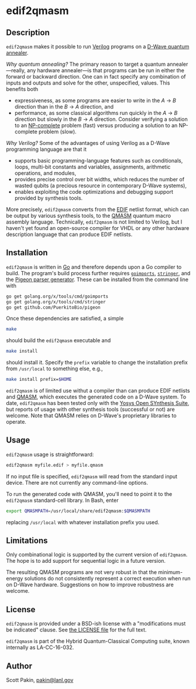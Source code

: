 edif2qmasm
==========

Description
-----------

`edif2qmasm` makes it possible to run [Verilog](https://en.wikipedia.org/wiki/Verilog) programs on a [D-Wave quantum annealer](http://www.dwavesys.com/).

*Why quantum annealing?*  The primary reason to target a quantum annealer—really, any hardware annealer—is that programs can be run in either the forward or backward direction.  One can in fact specify any combination of inputs and outputs and solve for the other, unspecified, values.  This benefits both

* expressiveness, as some programs are easier to write in the _A_ → _B_ direction than in the _B_ → _A_ direction, and
* performance, as some classical algorithms run quickly in the _A_ → _B_ direction but slowly in the _B_ → _A_ direction.  Consider verifying a solution to an [NP-complete](https://en.wikipedia.org/wiki/NP-completeness) problem (fast) versus producing a solution to an NP-complete problem (slow).

*Why Verilog?*  Some of the advantages of using Verilog as a D-Wave programming language are that it

* supports basic programming-language features such as conditionals, loops, multi-bit constants and variables, assignments, arithmetic operations, and modules,
* provides precise control over bit widths, which reduces the number of wasted qubits (a precious resource in contemporary D-Wave systems),
* enables exploiting the code optimizations and debugging support provided by synthesis tools.

More precisely, `edif2qmasm` converts from the [EDIF](https://en.wikipedia.org/wiki/EDIF) netlist format, which can be output by various synthesis tools, to the [QMASM](https://github.com/losalamos/qmasm) quantum macro assembly language.  Technically, `edif2qmasm` is not limited to Verilog, but I haven't yet found an open-source compiler for VHDL or any other hardware description language that can produce EDIF netlists.

Installation
------------

`edif2qmasm` is written in [Go](https://golang.org/) and therefore depends upon a Go compiler to build.  The program's build process further requires [`goimports`](https://godoc.org/golang.org/x/tools/cmd/goimports), [`stringer`](https://godoc.org/golang.org/x/tools/cmd/stringer), and the [Pigeon parser generator](https://godoc.org/github.com/PuerkitoBio/pigeon).  These can be installed from the command line with
```bash
go get golang.org/x/tools/cmd/goimports
go get golang.org/x/tools/cmd/stringer
go get github.com/PuerkitoBio/pigeon
```
Once these dependencies are satisfied, a simple
```bash
make
```
should build the `edif2qmasm` executable and
```bash
make install
```
should install it.  Specify the `prefix` variable to change the installation prefix from `/usr/local` to something else, e.g.,
```bash
make install prefix=$HOME
```

`edif2qmasm` is of limited use withut a compiler than can produce EDIF netlists and [QMASM](https://github.com/losalamos/qmasm), which executes the generated code on a D-Wave system.  To date, `edif2qmasm` has been tested only with the [Yosys Open SYnthesis Suite](http://www.clifford.at/yosys/), but reports of usage with other synthesis tools (successful or not) are welcome.  Note that QMASM relies on D-Wave's proprietary libraries to operate.

Usage
-----

`edif2qmasm` usage is straightforward:
```bash
edif2qmasm myfile.edif > myfile.qmasm
```
If no input file is specified, `edif2qmasm` will read from the standard input device.  There are not currently any command-line options.

To run the generated code with QMASM, you'll need to point it to the `edif2qmasm` standard-cell library.  In Bash, enter
```bash
export QMASMPATH=/usr/local/share/edif2qmasm:$QMASMPATH
```
replacing `/usr/local` with whatever installation prefix you used.

Limitations
-----------

Only combinational logic is supported by the current version of `edif2qmasm`.  The hope is to add support for sequential logic in a future version.

The resulting QMASM programs are not very robust in that the minimum-energy solutions do not consistently represent a correct execution when run on D-Wave hardware.  Suggestions on how to improve robustness are welcome.

License
-------

`edif2qmasm` is provided under a BSD-ish license with a "modifications must be indicated" clause.  See [the LICENSE file](http://github.com/losalamos/edif2qmasm/blob/master/LICENSE.md) for the full text.

`edif2qmasm` is part of the Hybrid Quantum-Classical Computing suite, known internally as LA-CC-16-032.

Author
------

Scott Pakin, <pakin@lanl.gov>
